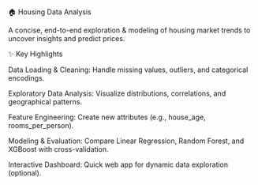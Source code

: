 🏠 Housing Data Analysis

A concise, end-to-end exploration & modeling of housing market trends to uncover insights and predict prices.

✨ Key Highlights

Data Loading & Cleaning: Handle missing values, outliers, and categorical encodings.

Exploratory Data Analysis: Visualize distributions, correlations, and geographical patterns.

Feature Engineering: Create new attributes (e.g., house_age, rooms_per_person).

Modeling & Evaluation: Compare Linear Regression, Random Forest, and XGBoost with cross-validation.

Interactive Dashboard: Quick web app for dynamic data exploration (optional).
